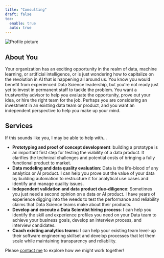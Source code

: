 ```yaml
---
title: "Consulting"
draft: false
toc:
  enable: true
  auto: true
---
```


<div class="side-image">
<img src="/images/hasha_profile.jpg" alt="Profile picture">
</div>

<div class="side-image-main">

## About You

Your organization has an exciting opportunity in the realm of data, machine learning, or artificial 
intelligence, or is just wondering how to capitalize on the revolution in AI that is happening all 
around us.  You know you would benefit from experienced Data Science leadership, but you're
not ready just yet to invest in permanent staff to tackle the problem.  You want a trustworthy 
advisor to help you evaluate the opportunity, prove out your idea, or hire the right team for the job. 
Perhaps you are considering an investment in an existing data team or product, and you want an 
independent perspective to help you make up your mind.  


## Services

If this sounds like you, I may be able to help with...

* **Prototyping and proof of concept development**: building a prototype is an important first step 
  for testing the viability of a data product.  It clarifies the technical challenges and potential costs
  of bringing a fully functional product to market. 
* **Data modeling and data quality evaluation**: Data is the life-blood of any analytics or AI product.  I
  can help you prove out the value of your data by building automation to restructure it for analytical use cases and
  identify and manage quality issues.
* **Independent validation and data product due-diligence**: Sometimes you just need a second opinion on a
  data or AI product.  I have years of experience digging into the weeds to test the performance and reliability
  claims that Data Science teams make about their products. 
* **Develop and execute a Data Scientist hiring process**: I can help you identify the skill and experience profiles you 
  need on your Data team to achieve your business goals, develop an interview process, and interview candidates.    
* **Coach existing analytics teams**: I can help your existing team level-up their software engineering skillset and
  develop processes that let them scale while maintaining transparency and reliability.

Please [contact me](/contact/) to explore how we might work together!

</div>
